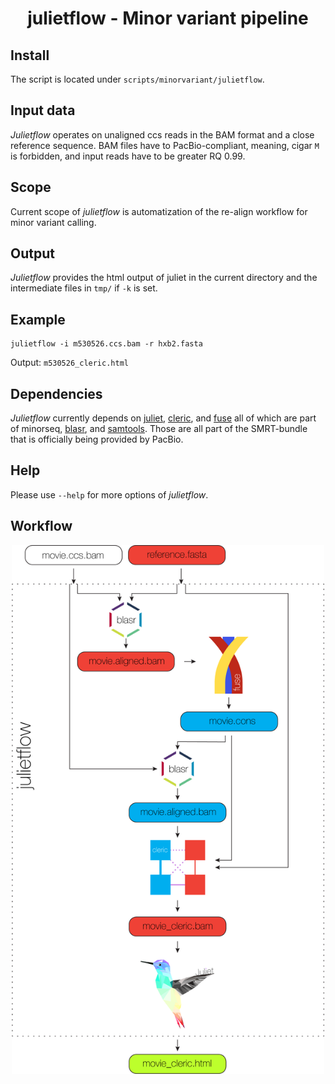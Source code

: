 <h1 align="center">
    julietflow - Minor variant pipeline
</h1>

## Install
The script is located under `scripts/minorvariant/julietflow`.

## Input data
*Julietflow* operates on unaligned ccs reads in the BAM format and a close
reference sequence.
BAM files have to PacBio-compliant, meaning, cigar `M` is forbidden, and input
reads have to be greater RQ 0.99.

## Scope
Current scope of *julietflow* is automatization of the re-align workflow for
minor variant calling.

## Output
*Julietflow* provides the html output of juliet in the current directory and the
intermediate files in `tmp/` if `-k` is set.

## Example
```
julietflow -i m530526.ccs.bam -r hxb2.fasta
```

Output: `m530526_cleric.html`

## Dependencies
*Julietflow* currently depends on [juliet](JULIET.md), [cleric](CLERIC.md), and
[fuse](FUSE.md) all of which are part of minorseq,
[blasr](https://github.com/PacificBiosciences/blasr), and
[samtools](https://github.com/samtools/samtools). Those are all part of the
SMRT-bundle that is officially being provided by PacBio.

## Help
Please use `--help` for more options of *julietflow*.

## Workflow
<p align="center">
  <img src="img/julietflow.png" alt="Julietflow workflow" width="500px"/>
</p>